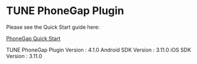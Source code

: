 # TUNE PhoneGap Plugin

Please see the Quick Start guide here:

[PhoneGap Quick Start](https://developers.mobileapptracking.com/phonegap-plugin/)

TUNE PhoneGap Plugin Version : 4.1.0
Android SDK Version         : 3.11.0
iOS SDK Version             : 3.11.0

